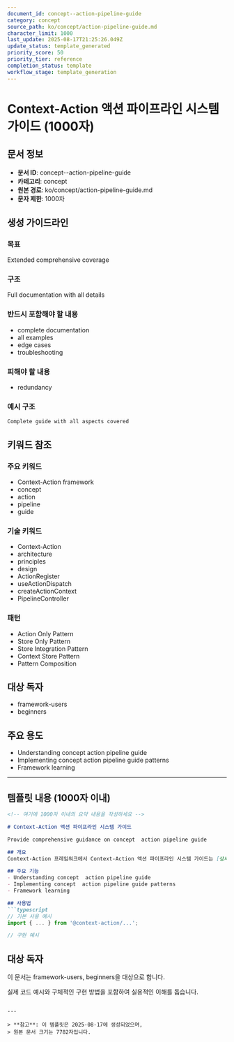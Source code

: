 ```yaml
---
document_id: concept--action-pipeline-guide
category: concept
source_path: ko/concept/action-pipeline-guide.md
character_limit: 1000
last_update: 2025-08-17T21:25:26.049Z
update_status: template_generated
priority_score: 50
priority_tier: reference
completion_status: template
workflow_stage: template_generation
---
```


# Context-Action 액션 파이프라인 시스템 가이드 (1000자)

## 문서 정보
- **문서 ID**: concept--action-pipeline-guide
- **카테고리**: concept
- **원본 경로**: ko/concept/action-pipeline-guide.md
- **문자 제한**: 1000자

## 생성 가이드라인

### 목표
Extended comprehensive coverage

### 구조
Full documentation with all details

### 반드시 포함해야 할 내용
- complete documentation
- all examples
- edge cases
- troubleshooting

### 피해야 할 내용  
- redundancy

### 예시 구조
```
Complete guide with all aspects covered
```

## 키워드 참조

### 주요 키워드
- Context-Action framework
- concept
- action
- pipeline
- guide

### 기술 키워드
- Context-Action
- architecture
- principles
- design
- ActionRegister
- useActionDispatch
- createActionContext
- PipelineController

### 패턴
- Action Only Pattern
- Store Only Pattern
- Store Integration Pattern
- Context Store Pattern
- Pattern Composition

## 대상 독자
- framework-users
- beginners

## 주요 용도
- Understanding concept  action pipeline guide
- Implementing concept  action pipeline guide patterns
- Framework learning

---

## 템플릿 내용 (1000자 이내)

```markdown
<!-- 여기에 1000자 이내의 요약 내용을 작성하세요 -->

# Context-Action 액션 파이프라인 시스템 가이드

Provide comprehensive guidance on concept  action pipeline guide

## 개요
Context-Action 프레임워크에서 Context-Action 액션 파이프라인 시스템 가이드는 [상세 설명]의 역할을 담당합니다.

## 주요 기능
- Understanding concept  action pipeline guide
- Implementing concept  action pipeline guide patterns
- Framework learning

## 사용법
```typescript
// 기본 사용 예시
import { ... } from '@context-action/...';

// 구현 예시
```

## 대상 독자
이 문서는 framework-users, beginners을 대상으로 합니다.

실제 코드 예시와 구체적인 구현 방법을 포함하여 실용적인 이해를 돕습니다.
```

---

> **참고**: 이 템플릿은 2025-08-17에 생성되었으며, 
> 원본 문서 크기는 7782자입니다.
